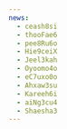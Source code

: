 ```yaml
---
news:
  - ceash8si
  - thooFae6
  - pee8Ru6o
  - Hie9ceiX
  - Jeel3kah
  - Oyoomo4o
  - eC7uxo0o
  - Ahxaw3su
  - Kareeh6i
  - aiNg3cu4
  - Shaesha3
---
```


